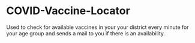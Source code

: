 # COVID-Vaccine-Locator
Used to check for available vaccines in your your district every minute for your age group and sends a mail to you if there is an availability.

